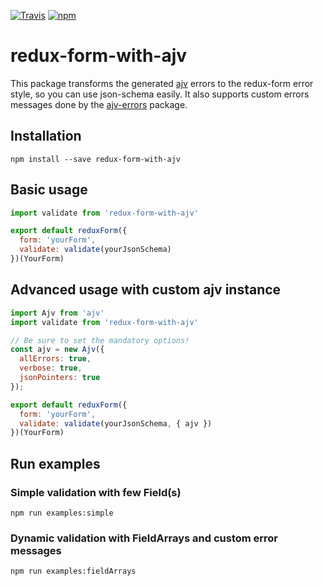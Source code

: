 [![Travis](https://img.shields.io/travis/gitjs/redux-form-with-ajv.svg?style=flat)](https://travis-ci.com/gitjs/redux-form-with-ajv)
[![npm](https://img.shields.io/npm/v/redux-form-with-ajv.svg?style=flat)](https://www.npmjs.com/package/redux-form-with-ajv)

# redux-form-with-ajv

This package transforms the generated [ajv](https://github.com/epoberezkin/ajv) errors to the redux-form error style, so you can use json-schema easily. It also supports custom errors messages done by the [ajv-errors](https://github.com/epoberezkin/ajv-errors) package.

## Installation
```npm install --save redux-form-with-ajv```

## Basic usage

```javascript
import validate from 'redux-form-with-ajv'

export default reduxForm({
  form: 'yourForm',
  validate: validate(yourJsonSchema)
})(YourForm)
```

## Advanced usage with custom ajv instance

```javascript
import Ajv from 'ajv'
import validate from 'redux-form-with-ajv'

// Be sure to set the mandatory options!  
const ajv = new Ajv({
  allErrors: true,
  verbose: true,
  jsonPointers: true  
});

export default reduxForm({
  form: 'yourForm',
  validate: validate(yourJsonSchema, { ajv })
})(YourForm)
```

## Run examples

### Simple validation with few Field(s)
```npm run examples:simple```

### Dynamic validation with FieldArrays and custom error messages
```npm run examples:fieldArrays```
